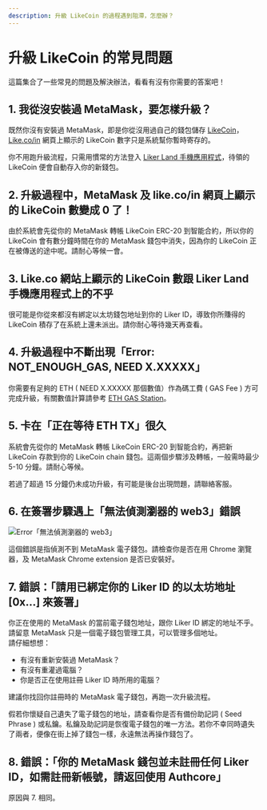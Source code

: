 ```yaml
---
description: 升級 LikeCoin 的過程遇到阻滯，怎麼辦？
---
```


# 升級 LikeCoin 的常見問題

這篇集合了一些常見的問題及解決辦法，看看有沒有你需要的答案吧！

## **1. 我從沒安裝過 MetaMask，要怎樣升級？**

既然你沒有安裝過 MetaMask，即是你從沒用過自己的錢包儲存 [LikeCoin](https://like.co/)， [Like.co/in](http://like.co/in) 網頁上顯示的 LikeCoin 數字只是系統幫你暫時寄存的。

你不用跑升級流程，只需用慣常的方法登入 [Liker Land 手機應用程式](../../../user-guide/liker-land/download.md)，待領的 LikeCoin 便會自動存入你的新錢包。

## **2. 升級過程中，MetaMask 及 like.co/in 網頁上顯示的 LikeCoin 數變成 0 了！**

由於系統會先從你的 MetaMask 轉帳 LikeCoin ERC-20 到智能合約，所以你的 LikeCoin 會有數分鐘時間在你的 MetaMask 錢包中消失，因為你的 LikeCoin 正在被傳送的途中呢。請耐心等候一會。

## **3. Like.co 網站上顯示的 LikeCoin 數跟 Liker Land 手機應用程式上的不乎**

很可能是你從來都沒有綁定以太坊錢包地址到你的 Liker ID，導致你所賺得的 LikeCoin 積存了在系統上還未派出。請你耐心等待幾天再查看。

## 4. 升級過程中不斷出現「Error: NOT\_ENOUGH\_GAS, NEED X.XXXXX」

你需要有足夠的 ETH ( NEED X.XXXXX 那個數值）作為碼工費 ( GAS Fee ) 方可完成升級，有關數值計算請參考 [ETH GAS Station](https://ethgasstation.info/)。&#x20;

## **5. 卡在「正在等待 ETH TX」很久**

系統會先從你的 MetaMask 轉帳 LikeCoin ERC-20 到智能合約，再把新 LikeCoin 存款到你的 LikeCoin chain 錢包。這兩個步驟涉及轉帳，一般需時最少 5-10 分鐘。請耐心等候。

若過了超過 15 分鐘仍未成功升級，有可能是後台出現問題，請聯絡客服。

## **6. 在簽署步驟遇上「無法偵測瀏器的 web3」錯誤**

![Error「無法偵測瀏器的 web3」](../../../.gitbook/assets/likecoin-migration-faq.png)

這個錯誤是指偵測不到 MetaMask 電子錢包。請檢查你是否在用 Chrome 瀏覽器，及 MetaMask Chrome extension 是否已安裝好。

## **7. 錯誤：「請用已綁定你的 Liker ID 的以太坊地址 \[0x...] 來簽署」**

你正在使用的 MetaMask 的當前電子錢包地址，跟你 Liker ID 綁定的地址不乎。請留意 MetaMask 只是一個電子錢包管理工具，可以管理多個地址。\
請仔細想想：

* 有沒有重新安裝過 MetaMask？
* 有沒有重灌過電腦？
* 你是否正在使用註冊 Liker ID 時所用的電腦？

建議你找回你註冊時的 MetaMask 電子錢包，再跑一次升級流程。

假若你懷疑自己遺失了電子錢包的地址，請查看你是否有備份助記詞 ( Seed Phrase ) 或私鑰。私鑰及助記詞是恢復電子錢包的唯一方法。若你不幸同時遺失了兩者，便像在街上掉了錢包一樣，永遠無法再操作錢包了。

## 8. 錯誤：「你的 MetaMask 錢包並未註冊任何 Liker ID，如需註冊新帳號，請返回使用 Authcore」

原因與 7. 相同。
